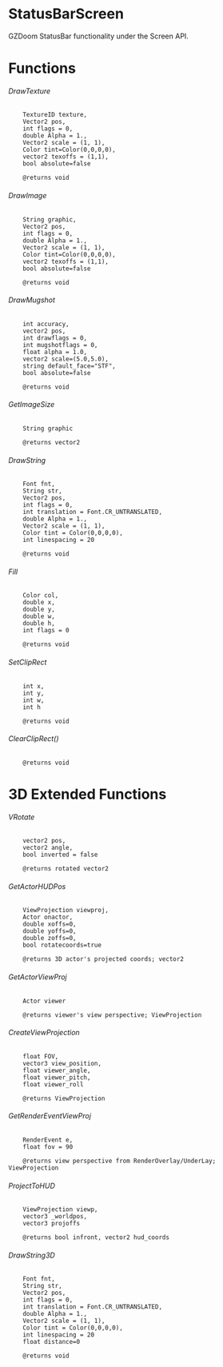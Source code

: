 # StatusBarScreen
GZDoom StatusBar functionality under the Screen API.

# Functions
###### DrawTexture
```
	TextureID texture, 
	Vector2 pos, 
	int flags = 0, 
	double Alpha = 1., 
	Vector2 scale = (1, 1), 
	Color tint=Color(0,0,0,0),
	vector2 texoffs = (1,1),
	bool absolute=false
	
	@returns void
```
###### DrawImage
```
	String graphic, 
	Vector2 pos, 
	int flags = 0, 
	double Alpha = 1.,
	Vector2 scale = (1, 1), 
	Color tint=Color(0,0,0,0),
	vector2 texoffs = (1,1),
	bool absolute=false
	
	@returns void
```
###### DrawMugshot
```
	int accuracy, 
	vector2 pos, 
	int drawflags = 0, 
	int mugshotflags = 0, 
	float alpha = 1.0, 
	vector2 scale=(5.0,5.0), 
	string default_face="STF",
	bool absolute=false
	
	@returns void
```
###### GetImageSize
```
	String graphic
	
	@returns vector2
```
###### DrawString
```
	Font fnt, 
	String str,
	Vector2 pos, 
	int flags = 0, 
	int translation = Font.CR_UNTRANSLATED, 
	double Alpha = 1., 
	Vector2 scale = (1, 1), 
	Color tint = Color(0,0,0,0), 
	int linespacing = 20
	
	@returns void
```
###### Fill
```
	Color col, 
	double x, 
	double y,
	double w, 
	double h, 
	int flags = 0
	
	@returns void
```
###### SetClipRect
```
	int x, 
	int y, 
	int w, 
	int h
	
	@returns void
```
###### ClearClipRect()
```
	@returns void
```
# 3D Extended Functions

###### VRotate
```
	vector2 pos,
	vector2 angle,
	bool inverted = false
	
	@returns rotated vector2
```


###### GetActorHUDPos
```
	ViewProjection viewproj,
	Actor onactor,
	double xoffs=0, 
	double yoffs=0,
	double zoffs=0,
	bool rotatecoords=true
	
	@returns 3D actor's projected coords; vector2
```


###### GetActorViewProj
```
	Actor viewer
	
	@returns viewer's view perspective; ViewProjection
```

###### CreateViewProjection
```
	float FOV, 
	vector3 view_position, 
	float viewer_angle, 
	float viewer_pitch, 
	float viewer_roll
	
	@returns ViewProjection
```

###### GetRenderEventViewProj
```
	RenderEvent e, 
	float fov = 90
	
	@returns view perspective from RenderOverlay/UnderLay; ViewProjection
```

###### ProjectToHUD
```
	ViewProjection viewp, 
	vector3 _worldpos, 
	vector3 projoffs
	
	@returns bool infront, vector2 hud_coords
```

###### DrawString3D
```
	Font fnt, 
	String str,
	Vector2 pos, 
	int flags = 0, 
	int translation = Font.CR_UNTRANSLATED, 
	double Alpha = 1., 
	Vector2 scale = (1, 1), 
	Color tint = Color(0,0,0,0), 
	int linespacing = 20
	float distance=0
	
	@returns void
```
